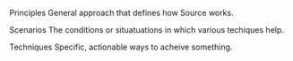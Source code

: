 Principles
General approach that defines how Source works. 

Scenarios
The conditions or situatuations in which various techiques help.

Techniques
Specific, actionable ways to acheive something.
